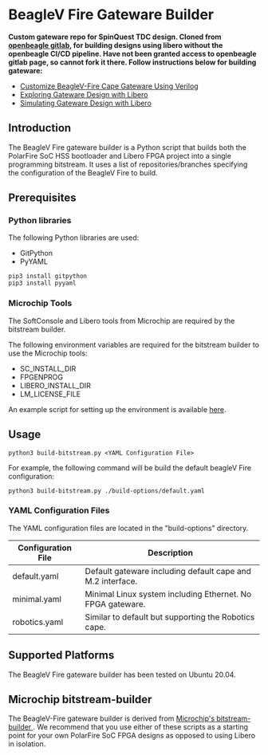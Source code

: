 # BeagleV Fire Gateware Builder

**Custom gateware repo for SpinQuest TDC design. Cloned from [openbeagle gitlab](https://git.beagleboard.org/beaglev-fire/gateware), for building designs using libero without the openbeagle CI/CD pipeline. Have not been granted access to openbeagle gitlab page, so cannot fork it there. Follow instructions below for building gateware:**

* [Customize BeagleV-Fire Cape Gateware Using Verilog](https://docs.beagleboard.io/boards/beaglev/fire/demos-and-tutorials/gateware/customize-cape-gateware-verilog.html#beaglev-fire-customize-cape-gateware-verilog)
* [Exploring Gateware Design with Libero](https://docs.beagleboard.io/boards/beaglev/fire/demos-and-tutorials/gateware/exploring-gateware-design-libero.html)
* [Simulating Gateware Design with Libero](https://docs.beagleboard.io/boards/beaglev/fire/demos-and-tutorials/gateware/gateware-design-simulation-libero.html)

## Introduction
The BeagleV Fire gateware builder is a Python script that builds both the PolarFire SoC HSS bootloader and Libero FPGA project into a single programming bitstream. It uses a list of repositories/branches specifying the configuration of the BeagleV Fire to build.


## Prerequisites
### Python libraries
The following Python libraries are used:
- GitPython
- PyYAML

```
pip3 install gitpython
pip3 install pyyaml
```

### Microchip Tools
The SoftConsole and Libero tools from Microchip are required by the bitstream builder.

The following environment variables are required for the bitstream builder to use the Microchip tools:
- SC_INSTALL_DIR
- FPGENPROG
- LIBERO_INSTALL_DIR
- LM_LICENSE_FILE

An example script for setting up the environment is available [here](https://openbeagle.org/beaglev-fire/Microchip-FPGA-Tools-Setup). 

## Usage

```
python3 build-bitstream.py <YAML Configuration File>
```

For example, the following command will be build the default beagleV Fire configuration:
```
python3 build-bitstream.py ./build-options/default.yaml
```


### YAML Configuration Files
The YAML configuration files are located in the "build-options" directory.

| Configuration File | Description                                                |
| ------------------ | ---------------------------------------------------------- |
| default.yaml       | Default gateware including default cape and M.2 interface. |
| minimal.yaml       | Minimal Linux system including Ethernet. No FPGA gateware. |
| robotics.yaml      | Similar to default but supporting the Robotics cape.       |

## Supported Platforms
The BeagleV Fire gateware builder has been tested on Ubuntu 20.04.

## Microchip bitstream-builder
The BeagleV-Fire gateware builder is derived from [Microchip's bitstream-builder ](https://github.com/polarfire-soc/icicle-kit-minimal-bring-up-design-bitstream-builder). We recommend that you use either of these scripts as a starting point for your own PolarFire SoC FPGA designs as opposed to using Libero in isolation.
